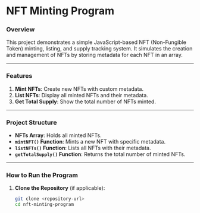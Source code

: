 # **NFT Minting Program**

### **Overview**
This project demonstrates a simple JavaScript-based NFT (Non-Fungible Token) minting, listing, and supply tracking system. It simulates the creation and management of NFTs by storing metadata for each NFT in an array.

---

### **Features**
1. **Mint NFTs**: Create new NFTs with custom metadata.
2. **List NFTs**: Display all minted NFTs and their metadata.
3. **Get Total Supply**: Show the total number of NFTs minted.

---

### **Project Structure**

- **NFTs Array**: Holds all minted NFTs.
- **`mintNFT()` Function**: Mints a new NFT with specific metadata.
- **`listNFTs()` Function**: Lists all NFTs with their metadata.
- **`getTotalSupply()` Function**: Returns the total number of minted NFTs.

---

### **How to Run the Program**

1. **Clone the Repository** (if applicable):
   ```bash
   git clone <repository-url>
   cd nft-minting-program
